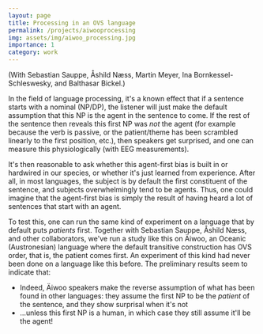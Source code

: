 ```yaml
---
layout: page
title: Processing in an OVS language
permalink: /projects/aiwooprocessing
img: assets/img/aiwoo_processing.jpg
importance: 1
category: work
---
```


(With Sebastian Sauppe, Åshild Næss, Martin Meyer, Ina Bornkessel-Schleswesky, and Balthasar Bickel.)

In the field of language processing, it's a known effect that if a sentence starts with a nominal (NP/DP), the listener will just make the default assumption that this NP is the agent in the sentence to come. If the rest of the sentence then reveals this first NP was *not* the agent (for example because the verb is passive, or the patient/theme has been scrambled linearly to the first position, etc.), then speakers get surprised, and one can measure this physiologically (with EEG measurements).

It's then reasonable to ask whether this agent-first bias is built in or hardwired in our species, or whether it's just learned from experience. After all, in most languages, the subject is by default the first constituent of the sentence, and subjects overwhelmingly tend to be agents. Thus, one could imagine that the agent-first bias is simply the result of having heard a lot of sentences that start with an agent.

To test this, one can run the same kind of experiment on a language that by default puts *patients* first. Together with Sebastian Sauppe, Åshild Næss, and other collaborators, we've run a study like this on Äiwoo, an Oceanic (Austronesian) language where the default transitive construction has OVS order, that is, the patient comes first. An experiment of this kind had never been done on a language like this before. The preliminary results seem to indicate that:
- Indeed, Äiwoo speakers make the reverse assumption of what has been found in other languages: they assume the first NP to be the *patient* of the sentence, and they show surprisal when it's not
- ...unless this first NP is a human, in which case they still assume it'll be the agent!